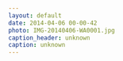```yaml
---
layout: default
date: 2014-04-06 00-00-42
photo: IMG-20140406-WA0001.jpg
caption_header: unknown
caption: unknown
---
```

